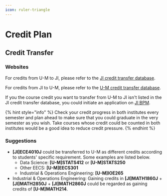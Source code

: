 ```yaml
---
icon: ruler-triangle
---
```


# Credit Plan

## Credit Transfer

### Websites

For credits from U-M to JI, please refer to the [JI credit transfer database](https://app.ji.sjtu.edu.cn/equivalence).

For credits from JI to U-M, please refer to the [U-M credit transfer database](https://tcaf.engin.umich.edu/equivalencies/).

If you the course credit you want to transfer from U-M to JI isn't listed in the JI credit transfer database, you could initiate an application on [JI BPM](https://bpm.umji.sjtu.edu.cn/jibpm).

{% hint style="info" %}
Check your credit progress in both institutes every semester and plan ahead to make sure that you could graduate in the very semester as you wish. Take courses whose credit could be counted in both institutes would be a good idea to reduce credit pressure.
{% endhint %}

### Suggestions

* **\[JI]ECE4010J** could be transferred to U-M as different credits according to students' specific requirement. Some examples are listed below.
  * Data Science: **\[U-M]STATS412** or **\[U-M]STATS250**
  * Other EECS: **\[U-M]EECS301**
  * Industrial & Operations Engineering: **\[U-M]IOE265**
* Industrial & Operations Engineering: Gaining credits in **\[JI]MATH1860J** + **\[JI]MATH2850J** + **\[JI]MATH2860J** could be regarded as gaining credits of **\[U-M]MATH214**.
